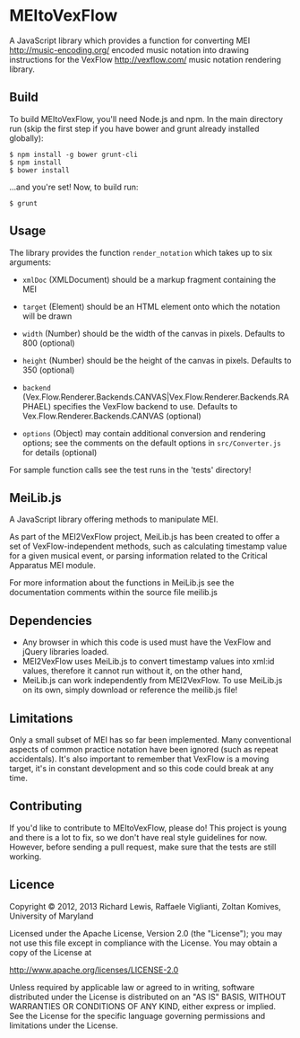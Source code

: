 # MEItoVexFlow

A JavaScript library which provides a function for converting MEI
<http://music-encoding.org/> encoded music notation into drawing
instructions for the VexFlow <http://vexflow.com/> music notation
rendering library.

## Build

To build MEItoVexFlow, you'll need Node.js and npm. In the main directory run (skip the first step if you have bower and grunt already installed globally):

```
$ npm install -g bower grunt-cli
$ npm install
$ bower install
```

...and you're set! Now, to build run:

`$ grunt`

## Usage

The library provides the function `render_notation` which takes up to six
arguments:

 - `xmlDoc` (XMLDocument) should be a markup fragment containing the MEI

 - `target` (Element) should be an HTML <canvas> element onto which the notation
   will be drawn

 - `width` (Number) should be the width of the canvas in pixels. Defaults to 800 (optional)

 - `height` (Number) should be the height of the canvas in pixels. Defaults to 350 (optional)

 - `backend` (Vex.Flow.Renderer.Backends.CANVAS|Vex.Flow.Renderer.Backends.RAPHAEL) specifies the VexFlow backend to use. Defaults to Vex.Flow.Renderer.Backends.CANVAS (optional)

 - `options` (Object) may contain additional conversion and rendering options; see the comments on the default options in `src/Converter.js` for details (optional)

For sample function calls see the test runs in the 'tests' directory! 

## MeiLib.js 

A JavaScript library offering methods to manipulate MEI.

As part of the MEI2VexFlow project, MeiLib.js has been created to offer a 
set of VexFlow-independent methods, such as calculating timestamp
value for a given musical event, or parsing information related to the 
Critical Apparatus MEI module.

For more information about the functions in MeiLib.js see the documentation 
comments within the source file meilib.js

## Dependencies

 - Any browser in which this code is used must have the VexFlow and
   jQuery libraries loaded.
 - MEI2VexFlow uses MeiLib.js to convert timestamp values into xml:id values, 
   therefore it cannot run without it, on the other hand,
 - MeiLib.js can work independently from MEI2VexFlow. To use MeiLib.js on 
   its own, simply download or reference the meilib.js file!


## Limitations

Only a small subset of MEI has so far been implemented. Many
conventional aspects of common practice notation have been ignored
(such as repeat accidentals). It's also important to
remember that VexFlow is a moving target, it's in constant development
and so this code could break at any time.

## Contributing

If you'd like to contribute to MEItoVexFlow, please do! This project is young and there is a lot to fix, so we don't have real style guidelines for now. However, before sending a pull request, make sure that the tests are still working. 

## Licence

Copyright © 2012, 2013 Richard Lewis, Raffaele Viglianti, Zoltan Komives,
University of Maryland

Licensed under the Apache License, Version 2.0 (the "License"); you
may not use this file except in compliance with the License.  You may
obtain a copy of the License at

   http://www.apache.org/licenses/LICENSE-2.0

Unless required by applicable law or agreed to in writing, software
distributed under the License is distributed on an "AS IS" BASIS,
WITHOUT WARRANTIES OR CONDITIONS OF ANY KIND, either express or
implied.  See the License for the specific language governing
permissions and limitations under the License.
